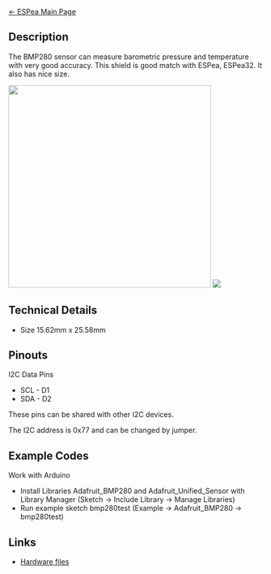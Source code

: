 [← ESPea Main Page](ESPea_And_Shields.md)

## Description

The BMP280 sensor can measure barometric pressure and temperature with
very good accuracy. This shield is good match with ESPea, ESPea32. It
also has nice
size.

<img src="https://blog.aprbrother.com/wp-content/uploads/2016/12/bmp280-1-600x600.jpg" width="400">

<img src="https://blog.aprbrother.com/wp-content/uploads/2016/12/bmp280-size.png">

## Technical Details

  - Size 15.62mm x 25.58mm

## Pinouts

I2C Data Pins

  - SCL - D1
  - SDA - D2

These pins can be shared with other I2C devices.

The I2C address is 0x77 and can be changed by jumper.

## Example Codes

Work with Arduino

  - Install Libraries Adafruit_BMP280 and Adafruit_Unified_Sensor
    with Library Manager (Sketch -\> Include Library -\> Manage
    Libraries)
  - Run example sketch bmp280test (Example -\> Adafruit_BMP280 -\>
    bmp280test)

## Links

  - [Hardware
    files](https://github.com/AprilBrother/ESPea-BMP280-Shield)
